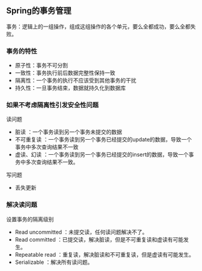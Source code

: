 

## Spring的事务管理    
   
事务：逻辑上的一组操作，组成这组操作的各个单元，要么全都成功，要么全都失败。   
    
  
### 事务的特性   

* 原子性：事务不可分割
* 一致性：事务执行前后数据完整性保持一致
* 隔离性：一个事务的执行不应该受到其他事务的干扰
* 持久性：一旦事务结束，数据就持久化到数据库   

  
### 如果不考虑隔离性引发安全性问题    

读问题   

* 脏读		：一个事务读到另一个事务未提交的数据
* 不可重复读	：一个事务读到另一个事务已经提交的update的数据，导致一个事务中多次查询结果不一致
* 虚读、幻读	：一个事务读到另一个事务已经提交的insert的数据，导致一个事务中多次查询结果不一致。   

写问题   

* 丢失更新   

    
  
### 解决读问题  

设置事务的隔离级别    

* Read uncommitted	：未提交读，任何读问题解决不了。
* Read committed	：已提交读，解决脏读，但是不可重复读和虚读有可能发生。
* Repeatable read	：重复读，解决脏读和不可重复读，但是虚读有可能发生。
* Serializable		：解决所有读问题。